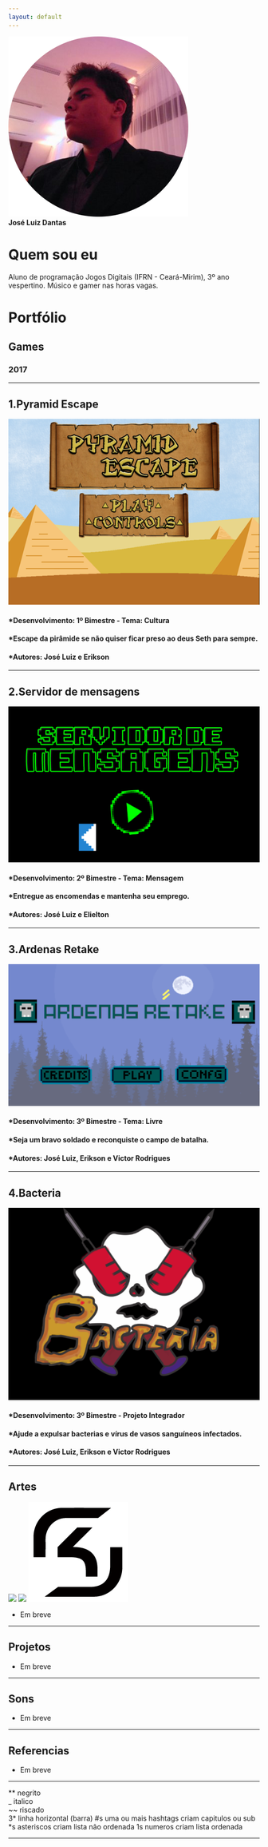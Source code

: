 ```yaml
---
layout: default
---
```


   ![](1fotogithub.png)                       
   **José Luiz Dantas**

# Quem sou eu 

Aluno de programação Jogos Digitais (IFRN - Ceará-Mirim), 3º ano vespertino. Músico e gamer nas horas vagas.

# Portfólio

## Games

### 2017
* * *

## 1.**Pyramid Escape**
[![](pyramid.png)](https://jldifrn.github.io/PyramidEscape)   
   
#### *Desenvolvimento: 1º Bimestre - Tema: Cultura  
#### *Escape da pirâmide se não quiser ficar preso ao deus Seth para sempre.  
#### *Autores: José Luiz e Erikson

* * *

## 2.**Servidor de mensagens**
[![](servidordemensagens.png)](https://jldifrn.github.io/ServidorDeMensagens)   

#### *Desenvolvimento: 2º Bimestre - Tema: Mensagem
#### *Entregue as encomendas e mantenha seu emprego.  
#### *Autores: José Luiz e Elielton

* * *

## 3.**Ardenas Retake**
[![](ardenas.png)](https://jldifrn.github.io/ArdenasRetake)   

#### *Desenvolvimento: 3º Bimestre - Tema: Livre
#### *Seja um bravo soldado e reconquiste o campo de batalha.
#### *Autores: José Luiz, Erikson e Victor Rodrigues

* * *

## 4.**Bacteria**
[![](bacteria.png)](https://eriksonnicacio.github.io/bacteria2/)   

#### *Desenvolvimento: 3º Bimestre - Projeto Integrador
#### *Ajude a expulsar bacterias e vírus de vasos sanguíneos infectados.
#### *Autores: José Luiz, Erikson e Victor Rodrigues

* * *
## Artes

![](http://i3.kym-cdn.com/photos/images/newsfeed/001/176/251/4d7.png)
![](https://pbs.twimg.com/profile_images/649698177738801156/zN-cNA7Y.png)
![SK](sk.png)

* Em breve

* * *
## Projetos
* Em breve
* * *
## Sons
* Em breve
* * *

## Referencias
* Em breve

* * *

** negrito  
_ italico  
~~ riscado  
3* linha horizontal (barra)
#s uma ou mais hashtags criam capitulos ou sub
*s asteriscos criam lista não ordenada
1s numeros criam lista ordenada
* * *

